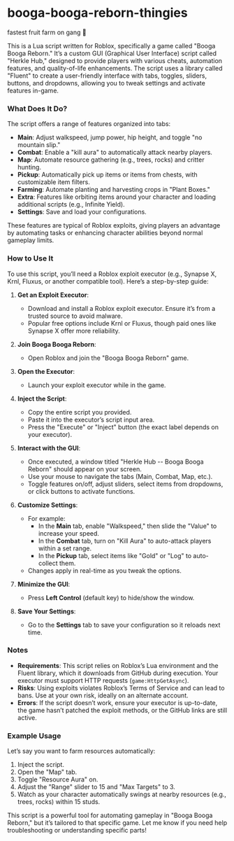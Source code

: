 # booga-booga-reborn-thingies
fastest fruit farm on gang 👅

This is a Lua script written for Roblox, specifically a game called "Booga Booga Reborn." It’s a custom GUI (Graphical User Interface) script called "Herkle Hub," designed to provide players with various cheats, automation features, and quality-of-life enhancements. The script uses a library called "Fluent" to create a user-friendly interface with tabs, toggles, sliders, buttons, and dropdowns, allowing you to tweak settings and activate features in-game.

### What Does It Do?
The script offers a range of features organized into tabs:
- **Main**: Adjust walkspeed, jump power, hip height, and toggle "no mountain slip."
- **Combat**: Enable a "kill aura" to automatically attack nearby players.
- **Map**: Automate resource gathering (e.g., trees, rocks) and critter hunting.
- **Pickup**: Automatically pick up items or items from chests, with customizable item filters.
- **Farming**: Automate planting and harvesting crops in "Plant Boxes."
- **Extra**: Features like orbiting items around your character and loading additional scripts (e.g., Infinite Yield).
- **Settings**: Save and load your configurations.

These features are typical of Roblox exploits, giving players an advantage by automating tasks or enhancing character abilities beyond normal gameplay limits.

### How to Use It
To use this script, you’ll need a Roblox exploit executor (e.g., Synapse X, Krnl, Fluxus, or another compatible tool). Here’s a step-by-step guide:

1. **Get an Exploit Executor**:
   - Download and install a Roblox exploit executor. Ensure it’s from a trusted source to avoid malware.
   - Popular free options include Krnl or Fluxus, though paid ones like Synapse X offer more reliability.

2. **Join Booga Booga Reborn**:
   - Open Roblox and join the "Booga Booga Reborn" game.

3. **Open the Executor**:
   - Launch your exploit executor while in the game.

4. **Inject the Script**:
   - Copy the entire script you provided.
   - Paste it into the executor’s script input area.
   - Press the "Execute" or "Inject" button (the exact label depends on your executor).

5. **Interact with the GUI**:
   - Once executed, a window titled "Herkle Hub -- Booga Booga Reborn" should appear on your screen.
   - Use your mouse to navigate the tabs (Main, Combat, Map, etc.).
   - Toggle features on/off, adjust sliders, select items from dropdowns, or click buttons to activate functions.

6. **Customize Settings**:
   - For example:
     - In the **Main** tab, enable "Walkspeed," then slide the "Value" to increase your speed.
     - In the **Combat** tab, turn on "Kill Aura" to auto-attack players within a set range.
     - In the **Pickup** tab, select items like "Gold" or "Log" to auto-collect them.
   - Changes apply in real-time as you tweak the options.

7. **Minimize the GUI**:
   - Press **Left Control** (default key) to hide/show the window.

8. **Save Your Settings**:
   - Go to the **Settings** tab to save your configuration so it reloads next time.

### Notes
- **Requirements**: This script relies on Roblox’s Lua environment and the Fluent library, which it downloads from GitHub during execution. Your executor must support HTTP requests (`game:HttpGetAsync`).
- **Risks**: Using exploits violates Roblox’s Terms of Service and can lead to bans. Use at your own risk, ideally on an alternate account.
- **Errors**: If the script doesn’t work, ensure your executor is up-to-date, the game hasn’t patched the exploit methods, or the GitHub links are still active.

### Example Usage
Let’s say you want to farm resources automatically:
1. Inject the script.
2. Open the "Map" tab.
3. Toggle "Resource Aura" on.
4. Adjust the "Range" slider to 15 and "Max Targets" to 3.
5. Watch as your character automatically swings at nearby resources (e.g., trees, rocks) within 15 studs.

This script is a powerful tool for automating gameplay in "Booga Booga Reborn," but it’s tailored to that specific game. Let me know if you need help troubleshooting or understanding specific parts!